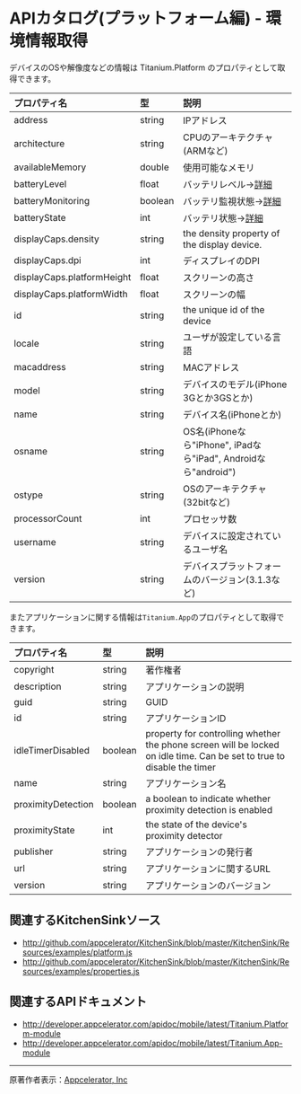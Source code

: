 # APIカタログ(プラットフォーム編) - 環境情報取得 #

デバイスのOSや解像度などの情報は Titanium.Platform のプロパティとして取得できます。

| **プロパティ名** | **型** | **説明** |
|:-----------|:------|:-------|
|address     |string |IPアドレス  |
|architecture|string |CPUのアーキテクチャ(ARMなど)|
|availableMemory|double |使用可能なメモリ|
|batteryLevel|float  |バッテリレベル→[詳細](guides_device_battery.md)|
|batteryMonitoring|boolean|バッテリ監視状態→[詳細](guides_device_battery.md)|
|batteryState|int    |バッテリ状態→[詳細](guides_device_battery.md)|
|displayCaps.density|string |the density property of the display device.|
|displayCaps.dpi|int    |ディスプレイのDPI|
|displayCaps.platformHeight|float  |スクリーンの高さ|
|displayCaps.platformWidth|float  |スクリーンの幅 |
|id          |string |the unique id of the device|
|locale      |string |ユーザが設定している言語|
|macaddress  |string |MACアドレス |
|model       |string |デバイスのモデル(iPhone 3Gとか3GSとか)|
|name        |string |デバイス名(iPhoneとか)|
|osname      |string |OS名(iPhoneなら"iPhone", iPadなら"iPad", Androidなら"android")|
|ostype      |string |OSのアーキテクチャ(32bitなど)|
|processorCount|int    |プロセッサ数  |
|username    |string |デバイスに設定されているユーザ名|
|version     |string |デバイスプラットフォームのバージョン(3.1.3など)|

またアプリケーションに関する情報は`Titanium.App`のプロパティとして取得できます。

| **プロパティ名** | **型** | **説明** |
|:-----------|:------|:-------|
|copyright   |string |著作権者    |
|description |string |アプリケーションの説明|
|guid        |string |GUID    |
|id          |string |アプリケーションID|
|idleTimerDisabled|boolean|property for controlling whether the phone screen will be locked on idle time. Can be set to true to disable the timer|
|name        |string |アプリケーション名|
|proximityDetection|boolean|a boolean to indicate whether proximity detection is enabled|
|proximityState|int    |the state of the device's proximity detector|
|publisher   |string |アプリケーションの発行者|
|url         |string |アプリケーションに関するURL|
|version     |string |アプリケーションのバージョン|

## 関連するKitchenSinkソース ##

  * http://github.com/appcelerator/KitchenSink/blob/master/KitchenSink/Resources/examples/platform.js
  * http://github.com/appcelerator/KitchenSink/blob/master/KitchenSink/Resources/examples/properties.js


## 関連するAPIドキュメント ##
  * http://developer.appcelerator.com/apidoc/mobile/latest/Titanium.Platform-module
  * http://developer.appcelerator.com/apidoc/mobile/latest/Titanium.App-module


---

原著作者表示：[Appcelerator, Inc](http://www.appcelerator.com/)
